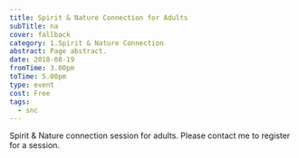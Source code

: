 ```yaml
---
title: Spirit & Nature Connection for Adults
subTitle: na
cover: fallback
category: 1.Spirit & Nature Connection
abstract: Page abstract.
date: 2018-08-19
fromTime: 3.00pm
toTime: 5.00pm
type: event
cost: Free
tags:
  - snc
---
```


Spirit & Nature connection session for adults. Please contact me to register for a session.

